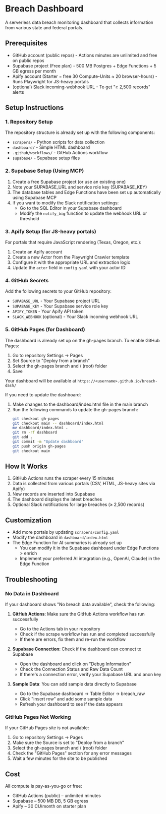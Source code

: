 # Breach Dashboard

A serverless data breach monitoring dashboard that collects information from various state and federal portals.

## Prerequisites

- GitHub account (public repos) - Actions minutes are unlimited and free on public repos
- Supabase project (Free plan) - 500 MB Postgres + Edge Functions + 5 GB egress per month
- Apify account (Starter = free 30 Compute-Units ≈ 20 browser-hours) - Runs Playwright for JS-heavy portals
- (optional) Slack incoming-webhook URL - To get "≥ 2,500 records" alerts

## Setup Instructions

### 1. Repository Setup

The repository structure is already set up with the following components:
- `scrapers/` - Python scripts for data collection
- `dashboard/` - Simple HTML dashboard
- `.github/workflows/` - GitHub Actions workflow
- `supabase/` - Supabase setup files

### 2. Supabase Setup (Using MCP)

1. Create a free Supabase project (or use an existing one)
2. Note your SUPABASE_URL and service role key (SUPABASE_KEY)
3. The database tables and Edge Functions have been set up automatically using Supabase MCP
4. If you want to modify the Slack notification settings:
   - Go to the SQL Editor in your Supabase dashboard
   - Modify the `notify_big` function to update the webhook URL or threshold

### 3. Apify Setup (for JS-heavy portals)

For portals that require JavaScript rendering (Texas, Oregon, etc.):

1. Create an Apify account
2. Create a new Actor from the Playwright Crawler template
3. Configure it with the appropriate URL and extraction logic
4. Update the `actor` field in `config.yaml` with your actor ID

### 4. GitHub Secrets

Add the following secrets to your GitHub repository:
- `SUPABASE_URL` - Your Supabase project URL
- `SUPABASE_KEY` - Your Supabase service role key
- `APIFY_TOKEN` - Your Apify API token
- `SLACK_WEBHOOK` (optional) - Your Slack incoming webhook URL

### 5. GitHub Pages (for Dashboard)

The dashboard is already set up on the gh-pages branch. To enable GitHub Pages:
1. Go to repository Settings → Pages
2. Set Source to "Deploy from a branch"
3. Select the gh-pages branch and / (root) folder
4. Save

Your dashboard will be available at `https://<username>.github.io/breach-dash/`

If you need to update the dashboard:
1. Make changes to the dashboard/index.html file in the main branch
2. Run the following commands to update the gh-pages branch:
   ```bash
   git checkout gh-pages
   git checkout main -- dashboard/index.html
   mv dashboard/index.html .
   git rm -rf dashboard
   git add .
   git commit -m "Update dashboard"
   git push origin gh-pages
   git checkout main
   ```

## How It Works

1. GitHub Actions runs the scraper every 15 minutes
2. Data is collected from various portals (CSV, HTML, JS-heavy sites via Apify)
3. New records are inserted into Supabase
4. The dashboard displays the latest breaches
5. Optional Slack notifications for large breaches (≥ 2,500 records)

## Customization

- Add more portals by updating `scrapers/config.yaml`
- Modify the dashboard in `dashboard/index.html`
- The Edge Function for AI summaries is already set up
  - You can modify it in the Supabase dashboard under Edge Functions > enrich
  - Implement your preferred AI integration (e.g., OpenAI, Claude) in the Edge Function

## Troubleshooting

### No Data in Dashboard
If your dashboard shows "No breach data available", check the following:

1. **GitHub Actions**: Make sure the GitHub Actions workflow has run successfully
   - Go to the Actions tab in your repository
   - Check if the scrape workflow has run and completed successfully
   - If there are errors, fix them and re-run the workflow

2. **Supabase Connection**: Check if the dashboard can connect to Supabase
   - Open the dashboard and click on "Debug Information"
   - Check the Connection Status and Raw Data Count
   - If there's a connection error, verify your Supabase URL and anon key

3. **Sample Data**: You can add sample data directly to Supabase
   - Go to the Supabase dashboard → Table Editor → breach_raw
   - Click "Insert row" and add some sample data
   - Refresh your dashboard to see if the data appears

### GitHub Pages Not Working
If your GitHub Pages site is not available:

1. Go to repository Settings → Pages
2. Make sure the Source is set to "Deploy from a branch"
3. Select the gh-pages branch and / (root) folder
4. Check the "GitHub Pages" section for any error messages
5. Wait a few minutes for the site to be published

## Cost

All compute is pay-as-you-go or free:
- GitHub Actions (public) – unlimited minutes
- Supabase – 500 MB DB, 5 GB egress
- Apify – 30 CU/month on starter plan
